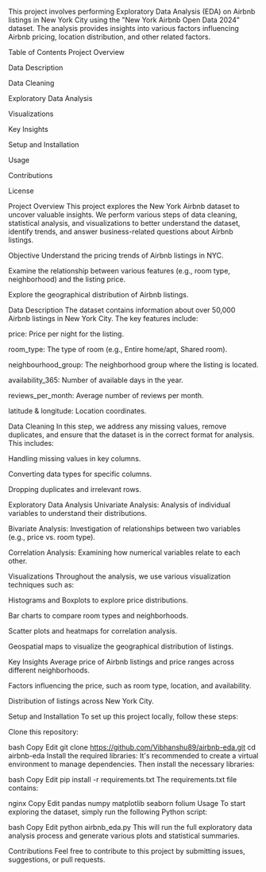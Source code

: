 This project involves performing Exploratory Data Analysis (EDA) on Airbnb listings in New York City using the "New York Airbnb Open Data 2024" dataset. The analysis provides insights into various factors influencing Airbnb pricing, location distribution, and other related factors.

Table of Contents
Project Overview

Data Description

Data Cleaning

Exploratory Data Analysis

Visualizations

Key Insights

Setup and Installation

Usage

Contributions

License

Project Overview
This project explores the New York Airbnb dataset to uncover valuable insights. We perform various steps of data cleaning, statistical analysis, and visualizations to better understand the dataset, identify trends, and answer business-related questions about Airbnb listings.

Objective
Understand the pricing trends of Airbnb listings in NYC.

Examine the relationship between various features (e.g., room type, neighborhood) and the listing price.

Explore the geographical distribution of Airbnb listings.

Data Description
The dataset contains information about over 50,000 Airbnb listings in New York City. The key features include:

price: Price per night for the listing.

room_type: The type of room (e.g., Entire home/apt, Shared room).

neighbourhood_group: The neighborhood group where the listing is located.

availability_365: Number of available days in the year.

reviews_per_month: Average number of reviews per month.

latitude & longitude: Location coordinates.

Data Cleaning
In this step, we address any missing values, remove duplicates, and ensure that the dataset is in the correct format for analysis. This includes:

Handling missing values in key columns.

Converting data types for specific columns.

Dropping duplicates and irrelevant rows.

Exploratory Data Analysis
Univariate Analysis: Analysis of individual variables to understand their distributions.

Bivariate Analysis: Investigation of relationships between two variables (e.g., price vs. room type).

Correlation Analysis: Examining how numerical variables relate to each other.

Visualizations
Throughout the analysis, we use various visualization techniques such as:

Histograms and Boxplots to explore price distributions.

Bar charts to compare room types and neighborhoods.

Scatter plots and heatmaps for correlation analysis.

Geospatial maps to visualize the geographical distribution of listings.

Key Insights
Average price of Airbnb listings and price ranges across different neighborhoods.

Factors influencing the price, such as room type, location, and availability.

Distribution of listings across New York City.

Setup and Installation
To set up this project locally, follow these steps:

Clone this repository:

bash
Copy
Edit
git clone https://github.com/Vibhanshu89/airbnb-eda.git
cd airbnb-eda
Install the required libraries: It's recommended to create a virtual environment to manage dependencies. Then install the necessary libraries:

bash
Copy
Edit
pip install -r requirements.txt
The requirements.txt file contains:

nginx
Copy
Edit
pandas
numpy
matplotlib
seaborn
folium
Usage
To start exploring the dataset, simply run the following Python script:

bash
Copy
Edit
python airbnb_eda.py
This will run the full exploratory data analysis process and generate various plots and statistical summaries.

Contributions
Feel free to contribute to this project by submitting issues, suggestions, or pull requests.